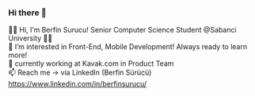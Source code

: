 ### Hi there 👋

<!--
**surucux/surucux** is a ✨ _special_ ✨ repository because its `README.md` (this file) appears on your GitHub profile.

Here are some ideas to get you started:

- 🔭 I’m currently working on ...
- 🌱 I’m currently learning ...
- 👯 I’m looking to collaborate on ...
- 🤔 I’m looking for help with ...
- 💬 Ask me about ...
- 📫 How to reach me: ...
- 😄 Pronouns: ...
- ⚡ Fun fact: ...
-->
👋💜 Hi, I’m Berfin Surucu! Senior Computer Science Student @Sabanci University 👩‍💻 <br>
👀 I’m interested in Front-End, Mobile Development! Always ready to learn more!<br>
👥 currently working at Kavak.com in Product Team <br>
📫 Reach me -> via LinkedIn (Berfin Sürücü) https://www.linkedin.com/in/berfinsurucu/
